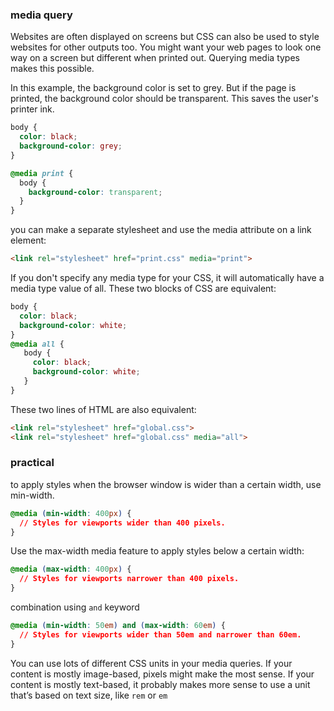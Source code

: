 ### media query
Websites are often displayed on screens but CSS can also be used to style websites for other outputs too. You might want your web pages to look one way on a screen but different when printed out. Querying media types makes this possible.

In this example, the background color is set to grey. But if the page is printed, the background color should be transparent. This saves the user's printer ink.

```css
body {
  color: black;
  background-color: grey;
}

@media print {
  body {
    background-color: transparent;
  }
}
```
you can make a separate stylesheet and use the media attribute on a link element:
```html
<link rel="stylesheet" href="print.css" media="print">
```
If you don't specify any media type for your CSS, it will automatically have a media type value of all. These two blocks of CSS are equivalent:
```css
body {
  color: black;
  background-color: white;
}
@media all {
   body {
     color: black;
     background-color: white;
   }
}
```
These two lines of HTML are also equivalent:
```html
<link rel="stylesheet" href="global.css">
<link rel="stylesheet" href="global.css" media="all">
```

### practical
to apply styles when the browser window is wider than a certain width, use min-width.
```css
@media (min-width: 400px) {
  // Styles for viewports wider than 400 pixels.
}
```
Use the max-width media feature to apply styles below a certain width:
```css
@media (max-width: 400px) {
  // Styles for viewports narrower than 400 pixels.
}
```
combination using `and` keyword
```css
@media (min-width: 50em) and (max-width: 60em) {
  // Styles for viewports wider than 50em and narrower than 60em.
}
```
You can use lots of different CSS units in your media queries. If your content is mostly image-based, pixels might make the most sense. If your content is mostly text-based, it probably makes more sense to use a unit that’s based on text size, like `rem` or `em`